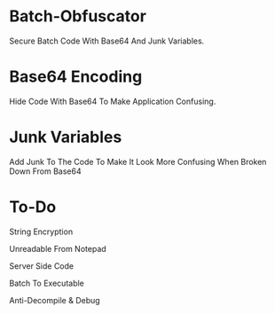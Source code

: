 # Batch-Obfuscator
Secure Batch Code With Base64 And Junk Variables.

# Base64 Encoding
Hide Code With Base64 To Make Application Confusing.

# Junk Variables
Add Junk To The Code To Make It Look More Confusing When Broken Down From Base64

# To-Do
<p>String Encryption</p>
<p>Unreadable From Notepad</p>
<p>Server Side Code</p>
<p>Batch To Executable</p>
<p>Anti-Decompile & Debug</p>
